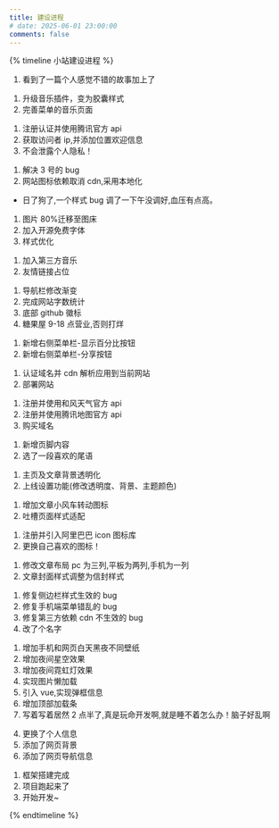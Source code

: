```yaml
---
title: 建设进程
# date: 2025-06-01 23:00:00
comments: false
---
```


{% timeline 小站建设进程 %}

<!-- timeline 2025-08-16 -->

1. 看到了一篇个人感觉不错的故事加上了

<!-- endtimeline  -->

<!-- timeline 2025-08-15 -->

1. 升级音乐插件，变为胶囊样式
2. 完善菜单的音乐页面

<!-- endtimeline  -->

<!-- timeline 2025-08-12 -->

1. 注册认证并使用腾讯官方 api
2. 获取访问者 ip,并添加位置欢迎信息
3. 不会泄露个人隐私！

<!-- endtimeline  -->

<!-- timeline 2025-08-06 -->

1. 解决 3 号的 bug
2. 网站图标依赖取消 cdn,采用本地化

<!-- endtimeline  -->

<!-- timeline 2025-08-03 -->

- 日了狗了,一个样式 bug 调了一下午没调好,血压有点高。

<!-- endtimeline  -->

<!-- timeline 2025-08-02 -->

1. 图片 80%迁移至图床
2. 加入开源免费字体
3. 样式优化

<!-- endtimeline  -->

<!-- timeline 2025-07-31 -->

1. 加入第三方音乐
2. 友情链接占位

<!-- endtimeline  -->

<!-- timeline 2025-07-20 -->

1. 导航栏修改渐变
2. 完成网站字数统计
3. 底部 github 徽标
4. 糖果屋 9-18 点营业,否则打烊

<!-- endtimeline  -->

<!-- timeline 2025-07-19 -->

1. 新增右侧菜单栏-显示百分比按钮
2. 新增右侧菜单栏-分享按钮

<!-- endtimeline  -->

<!-- timeline 2025-07-12 -->

1. 认证域名并 cdn 解析应用到当前网站
2. 部署网站

<!-- endtimeline  -->

<!-- timeline 2025-07-07 -->

1. 注册并使用和风天气官方 api
2. 注册并使用腾讯地图官方 api
3. 购买域名

<!-- endtimeline  -->

<!-- timeline 2025-07-05 -->

1. 新增页脚内容
2. 选了一段喜欢的尾语

<!-- endtimeline  -->

<!-- timeline 2025-06-29 -->

1. 主页及文章背景透明化
2. 上线设置功能(修改透明度、背景、主题颜色)

<!-- endtimeline  -->

<!-- timeline 2025-06-25 -->

1. 增加文章小风车转动图标
2. 吐槽页面样式适配

<!-- endtimeline  -->

<!-- timeline 2025-06-20 -->

1. 注册并引入阿里巴巴 icon 图标库
2. 更换自己喜欢的图标！

<!-- endtimeline  -->

<!-- timeline 2025-06-18 -->

1. 修改文章布局 pc 为三列,平板为两列,手机为一列
2. 文章封面样式调整为信封样式

<!-- endtimeline  -->

<!-- timeline 2025-06-15 -->

1. 修复侧边栏样式生效的 bug
2. 修复手机端菜单错乱的 bug
3. 修复第三方依赖 cdn 不生效的 bug
4. 改了个名字

<!-- endtimeline  -->

<!-- timeline 2025-06-06 -->

1. 增加手机和网页白天黑夜不同壁纸
2. 增加夜间星空效果
3. 增加夜间霓虹灯效果
4. 实现图片懒加载
5. 引入 vue,实现弹框信息
6. 增加顶部加载条
7. 写着写着居然 2 点半了,真是玩命开发啊,就是睡不着怎么办！脑子好乱啊

<!-- endtimeline  -->

<!-- timeline 2025-06-03 -->

4. 更换了个人信息
5. 添加了网页背景
6. 添加了网页导航信息

<!-- endtimeline  -->

<!-- timeline 2025-06-01 -->

1. 框架搭建完成
2. 项目跑起来了
3. 开始开发~

<!-- endtimeline  -->

{% endtimeline %}
